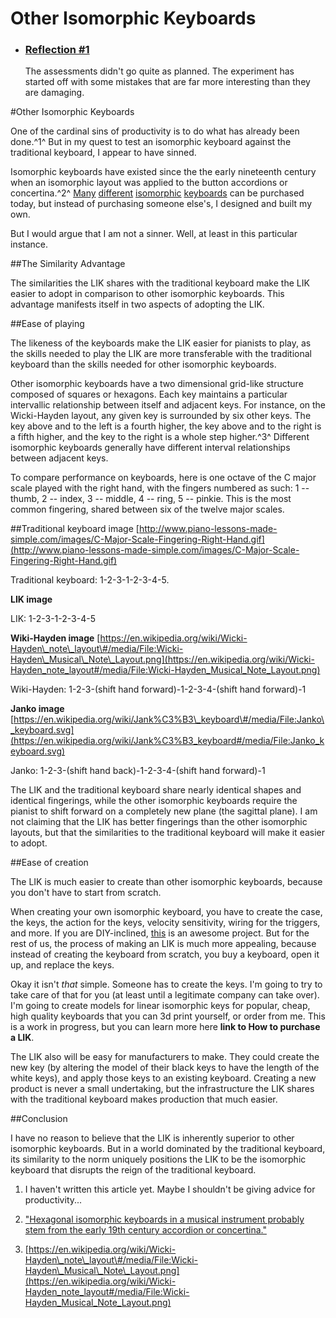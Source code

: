 <div class="section">
  <div class="grid-x grid-padding-x">
    <div class="cell large-12"><h1>Other Isomorphic Keyboards</h1></div>
  </div>
  <ul>
    <li class="article">
      <div><h3><a href="#">Reflection #1</a></h3></div>
      <div class="article-content">The assessments didn't go quite as planned. The experiment has started off with some mistakes that are far more interesting than they are damaging.</div>
    </li>
  </ul>
</div>

#Other Isomorphic Keyboards

One of the cardinal sins of productivity is to do what has already been
done.^1^ But in my quest to test an isomorphic keyboard against the
traditional keyboard, I appear to have sinned.

Isomorphic keyboards have existed since the the early nineteenth century
when an isomorphic layout was applied to the button accordions or
concertina.^2^ [Many](http://daskin.com/page2/page2.html)
[different](http://www.shiverware.com/musixpro/)
[isomorphic](https://chromatone.jp/online-shop/index.html)
[keyboards](http://www.lippenskeyboard.com/purchase/) can
be purchased today, but instead of purchasing someone else's, I designed
and built my own.

But I would argue that I am not a sinner. Well, at least in this
particular instance.

##The Similarity Advantage

The similarities the LIK shares with the traditional keyboard make the
LIK easier to adopt in comparison to other isomorphic keyboards. This
advantage manifests itself in two aspects of adopting the LIK.

##Ease of playing

The likeness of the keyboards make the LIK easier for pianists to play,
as the skills needed to play the LIK are more transferable with the
traditional keyboard than the skills needed for other isomorphic
keyboards.

Other isomorphic keyboards have a two dimensional grid-like structure
composed of squares or hexagons. Each key maintains a particular
intervallic relationship between itself and adjacent keys. For instance,
on the Wicki-Hayden layout, any given key is surrounded by six other
keys. The key above and to the left is a fourth higher, the key above
and to the right is a fifth higher, and the key to the right is a whole
step higher.^3^ Different isomorphic keyboards generally have different
interval relationships between adjacent keys.

To compare performance on keyboards, here is one octave of the C major
scale played with the right hand, with the fingers numbered as such: 1
-- thumb, 2 -- index, 3 -- middle, 4 -- ring, 5 -- pinkie. This is the
most common fingering, shared between six of the twelve major scales.

##Traditional keyboard image
[http://www.piano-lessons-made-simple.com/images/C-Major-Scale-Fingering-Right-Hand.gif](http://www.piano-lessons-made-simple.com/images/C-Major-Scale-Fingering-Right-Hand.gif)

Traditional keyboard: 1-2-3-1-2-3-4-5.

**LIK image**

LIK: 1-2-3-1-2-3-4-5

**Wiki-Hayden image**
[https://en.wikipedia.org/wiki/Wicki-Hayden\_note\_layout\#/media/File:Wicki-Hayden\_Musical\_Note\_Layout.png](https://en.wikipedia.org/wiki/Wicki-Hayden_note_layout#/media/File:Wicki-Hayden_Musical_Note_Layout.png)

Wiki-Hayden: 1-2-3-(shift hand forward)-1-2-3-4-(shift hand forward)-1

**Janko image**
[https://en.wikipedia.org/wiki/Jank%C3%B3\_keyboard\#/media/File:Janko\_keyboard.svg](https://en.wikipedia.org/wiki/Jank%C3%B3_keyboard#/media/File:Janko_keyboard.svg)

Janko: 1-2-3-(shift hand back)-1-2-3-4-(shift hand forward)-1

The LIK and the traditional keyboard share nearly identical shapes and
identical fingerings, while the other isomorphic keyboards require the
pianist to shift forward on a completely new plane (the sagittal plane).
I am not claiming that the LIK has better fingerings than the other
isomorphic layouts, but that the similarities to the traditional
keyboard will make it easier to adopt.

##Ease of creation

The LIK is much easier to create than other isomorphic keyboards,
because you don't have to start from scratch.

When creating your own isomorphic keyboard, you have to create the case,
the keys, the action for the keys, velocity sensitivity, wiring for the
triggers, and more. If you are DIY-inclined,
[this](http://rainboard.shiverware.com/Rainboard_-_DIY_Dynamic_Rainbow_Isomorphic_Keyboard)
is an awesome project. But for the rest of us, the process of making an
LIK is much more appealing, because instead of creating the keyboard
from scratch, you buy a keyboard, open it up, and replace the keys.

Okay it isn't *that* simple. Someone has to create the keys. I'm going
to try to take care of that for you (at least until a legitimate company
can take over). I'm going to create models for linear isomorphic keys
for popular, cheap, high quality keyboards that you can 3d print
yourself, or order from me. This is a work in progress, but you can
learn more here **link to How to purchase a LIK**.

The LIK also will be easy for manufacturers to make. They could create
the new key (by altering the model of their black keys to have the
length of the white keys), and apply those keys to an existing keyboard.
Creating a new product is never a small undertaking, but the
infrastructure the LIK shares with the traditional keyboard makes
production that much easier.

##Conclusion

I have no reason to believe that the LIK is inherently superior to other
isomorphic keyboards. But in a world dominated by the traditional
keyboard, its similarity to the norm uniquely positions the LIK to be
the isomorphic keyboard that disrupts the reign of the traditional
keyboard.

1.  I haven't written this article yet. Maybe I shouldn't be giving advice for productivity...

2.  ["Hexagonal isomorphic keyboards in a musical instrument probably stem from the early 19th century accordion or concertina."](http://smcnetwork.org/system/files/smc2011_submission_169.pdf)

3.  [https://en.wikipedia.org/wiki/Wicki-Hayden\_note\_layout\#/media/File:Wicki-Hayden\_Musical\_Note\_Layout.png](https://en.wikipedia.org/wiki/Wicki-Hayden_note_layout#/media/File:Wicki-Hayden_Musical_Note_Layout.png)
